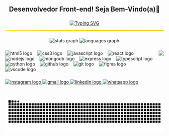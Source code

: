 <h2 align="center">Desenvolvedor Front-end! Seja Bem-Vindo(a)👋​</h2>

###

<div align="center">
  <a href="https://git.io/typing-svg"><img src="https://readme-typing-svg.herokuapp.com?font=Fira+Code&size=26&pause=1000&center=true&vCenter=true&width=470&lines=Oi%2C+Meu+nome+%C3%A9+Ricardo!;Sou+Desenvolvedor+Front-End!;Bem-Vindo(a)+ao+meu+perfil!+%F0%9F%91%8B%E2%80%8B" alt="Typing SVG" /></a>
</div>
<hr style="border: none; height: 2px; background: linear-gradient(to right, #fde047, #facc15, #fbbf24);" />

###

<div align="center">
  <img src="https://github-readme-stats.vercel.app/api?username=ricardoraphaeltech&hide_title=false&hide_rank=false&show_icons=true&include_all_commits=true&count_private=true&disable_animations=false&theme=radical&locale=pt-br&hide_border=false" height="140" alt="stats graph"  />
  <img src="https://github-readme-stats.vercel.app/api/top-langs?username=ricardoraphaeltech&locale=pt-br&hide_title=false&layout=compact&card_width=320&langs_count=5&theme=radical&hide_border=false" height="140" alt="languages graph"  />
</div>

###

<img align="right" height="100" src="https://cdna.artstation.com/p/assets/images/images/021/720/920/original/pixel-jeff-mario.gif?1572709433"  />

###

<div align="left">
  <img src="https://cdn.jsdelivr.net/gh/devicons/devicon/icons/html5/html5-original.svg" height="32" alt="html5 logo"  />
  <img width="8" />
  <img src="https://cdn.jsdelivr.net/gh/devicons/devicon/icons/css3/css3-original.svg" height="32" alt="css3 logo"  />
  <img width="8" />
  <img src="https://cdn.jsdelivr.net/gh/devicons/devicon/icons/javascript/javascript-original.svg" height="32" alt="javascript logo"  />
  <img width="8" />
  <img src="https://cdn.simpleicons.org/react/61DAFB" height="32" alt="react logo"  />
  <img width="8" />
  <img src="https://cdn.jsdelivr.net/gh/devicons/devicon/icons/nodejs/nodejs-original.svg" height="32" alt="nodejs logo"  />
  <img width="8" />
  <img src="https://cdn.simpleicons.org/mongodb/47A248" height="32" alt="mongodb logo"  />
  <img width="8" />
  <img src="https://skillicons.dev/icons?i=express" height="32" alt="express logo"  />
  <img width="8" />
  <img src="https://cdn.jsdelivr.net/gh/devicons/devicon/icons/typescript/typescript-original.svg" height="32" alt="typescript logo"  />
  <img width="8" />
  <img src="https://cdn.jsdelivr.net/gh/devicons/devicon/icons/python/python-original.svg" height="32" alt="python logo"  />
  <img width="8" />
  <img src="https://cdn.jsdelivr.net/gh/devicons/devicon/icons/github/github-original.svg" height="32" alt="github logo"  />
  <img width="8" />
  <img src="https://cdn.jsdelivr.net/gh/devicons/devicon/icons/git/git-original.svg" height="32" alt="git logo"  />
  <img width="8" />
  <img src="https://cdn.jsdelivr.net/gh/devicons/devicon/icons/figma/figma-original.svg" height="32" alt="figma logo"  />
  <img width="8" />
  <img src="https://cdn.jsdelivr.net/gh/devicons/devicon/icons/vscode/vscode-original.svg" height="32" alt="vscode logo"  />
</div>

###

<div align="left">
  <a href="https://www.instagram.com/ricardoapraphael/">
    <img src="https://img.shields.io/static/v1?message=Instagram&logo=instagram&label=&color=E4405F&logoColor=white&labelColor=&style=for-the-badge" height="35" alt="instagram logo"  />
  </a>
  <a href="mailto:ricardoap.raphael@gmail.com">
    <img src="https://img.shields.io/static/v1?message=Gmail&logo=gmail&label=&color=D14836&logoColor=white&labelColor=&style=for-the-badge" height="35" alt="gmail logo"  />
  </a>
  <a href="https://www.linkedin.com/in/ricardoapraphael/">
    <img src="https://img.shields.io/static/v1?message=LinkedIn&logo=linkedin&label=&color=0077B5&logoColor=white&labelColor=&style=for-the-badge" height="35" alt="linkedin logo"  /> 
  </a>
  <a href="">
    <img src="https://img.shields.io/static/v1?message=Whatsapp&logo=whatsapp&label=&color=25D366&logoColor=white&labelColor=&style=for-the-badge" height="35" alt="whatsapp logo"  /> 
  </a>
</div>

###

<br clear="both">

<div  align="center">
 <picture>
   <source media="(prefers-color-scheme: dark)" srcset="https://raw.githubusercontent.com/ricardoraphaeltech/ricardoraphaeltech/output/github-contribution-grid-snake-dark.svg">
   <source media="(prefers-color-scheme: light)" srcset="https://raw.githubusercontent.com/ricardoraphaeltech/ricardoraphaeltech/output/github-contribution-grid-snake.svg">
   <img alt="github contribution grid snake animation" src="https://raw.githubusercontent.com/ricardoraphaeltech/ricardoraphaeltech/output/github-contribution-grid-snake.svg">
 </picture>
</div>

###
